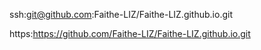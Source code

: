 ssh:git@github.com:Faithe-LIZ/Faithe-LIZ.github.io.git



https:https://github.com/Faithe-LIZ/Faithe-LIZ.github.io.git

